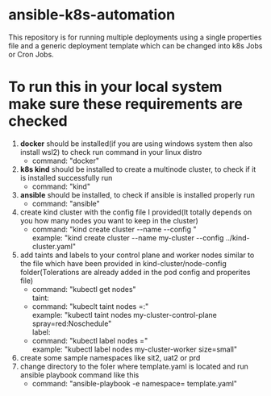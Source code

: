 # ansible-k8s-automation
This repository is for running multiple deployments using a single properties file and a generic deployment template which can be changed into k8s Jobs or Cron Jobs.

# To run this in your local system make sure these requirements are checked
1. **docker** should be installed(if you are using windows system then also install wsl2) to check run command in your linux distro
   - command: "docker"
2. **k8s kind** should be installed to create a multinode cluster, to check if it is installed successfully run
   - command: "kind"
3. **ansible** should be installed, to check if ansible is installed properly run
   - command: "ansible"
4. create kind cluster with the config file I provided(It totally depends on you how many nodes you want to keep in the cluster)
   - command: "kind create cluster --name <name-of-your-cluster> --config <path-to-cluster-config-file>" <br />
     example: "kind create cluster --name my-cluster --config ../kind-cluster.yaml"
5. add taints and labels to your control plane and worker nodes similar to the file which have been provided in kind-cluster/node-config folder(Tolerations are already added in the pod config and properites file)
   - command: "kubectl get nodes" <br />
   taint: <br />
   - command: "kubeclt taint nodes <node-name> <key>=<value>:<taintEffect>" <br />
     example: "kubectl taint nodes my-cluster-control-plane spray=red:Noschedule" <br />
   label: <br />
   - command: "kubectl label nodes <node-name> <key>=<value>" <br />
     example: "kubectl label nodes my-cluster-worker size=small"
6. create some sample namespaces like sit2, uat2 or prd
7. change directory to the foler where template.yaml is located and run ansible playbook command like this
   - command: "ansible-playbook -e namespace=<any-of-above-mentioned-namespace-or-your-own> template.yaml"
